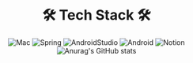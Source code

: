 <div align=center>	

<h1 align=center> 🛠 Tech Stack 🛠 </h1>

![Mac](https://img.shields.io/badge/mac%20os-000000?style=for-the-badge&logo=apple&logoColor=white)
![Spring](https://img.shields.io/badge/Spring-6DB33F?style=for-the-badge&logo=spring&logoColor=white) 
![AndroidStudio](https://img.shields.io/badge/Android_Studio-3DDC84?style=for-the-badge&logo=android-studio&logoColor=white)
![Android](https://img.shields.io/badge/Android-3DDC84?style=for-the-badge&logo=android&logoColor=white) 
![Notion](https://img.shields.io/badge/Notion-000000?style=for-the-badge&logo=notion&logoColor=white)
![Anurag's GitHub stats](https://github-readme-stats.vercel.app/api?username=H-HOPES&show_icons=true&theme=radical)

</div>

